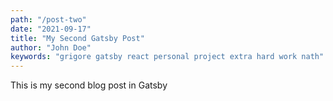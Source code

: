 ```yaml
---
path: "/post-two"
date: "2021-09-17"
title: "My Second Gatsby Post"
author: "John Doe"
keywords: "grigore gatsby react personal project extra hard work nath" 
---
```


This is my second blog post in Gatsby
